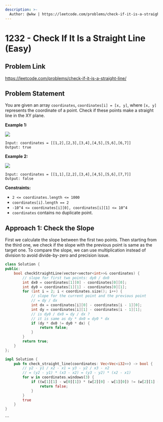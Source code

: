 ```yaml
---
description: >-
  Author: @wkw | https://leetcode.com/problems/check-if-it-is-a-straight-line/
---
```


# 1232 - Check If It Is a Straight Line (Easy)

## Problem Link

https://leetcode.com/problems/check-if-it-is-a-straight-line/

## Problem Statement

You are given an array `coordinates`, `coordinates[i] = [x, y]`, where `[x, y]` represents the coordinate of a point. Check if these points make a straight line in the XY plane.

**Example 1:**

![](https://assets.leetcode.com/uploads/2019/10/15/untitled-diagram-2.jpg)

```
Input: coordinates = [[1,2],[2,3],[3,4],[4,5],[5,6],[6,7]]
Output: true
```

**Example 2:**

![](https://assets.leetcode.com/uploads/2019/10/09/untitled-diagram-1.jpg)

```
Input: coordinates = [[1,1],[2,2],[3,4],[4,5],[5,6],[7,7]]
Output: false
```

**Constraints:**

- `2 <= coordinates.length <= 1000`
- `coordinates[i].length == 2`
- `-10^4 <= coordinates[i][0], coordinates[i][1] <= 10^4`
- `coordinates` contains no duplicate point.

## Approach 1: Check the Slope

First we calculate the slope between the first two points. Then starting from the third one, we check if the slope with the previous point is same as the target one. To compare the slope, we can use multiplication instead of division to avoid divide-by-zero and precision issue.

<Tabs>
<TabItem value="cpp" label="C++">
<SolutionAuthor name="@wkw"/>

```cpp
class Solution {
public:
    bool checkStraightLine(vector<vector<int>>& coordinates) {
        // slope for first two points: dy0 / dx0
        int dx0 = coordinates[1][0] - coordinates[0][0];
        int dy0 = coordinates[1][1] - coordinates[0][1];
        for (int i = 2; i < coordinates.size(); i++) {
            // slope for the current point and the previous point
            // = dy / dx
            int dx = coordinates[i][0] - coordinates[i - 1][0];
            int dy = coordinates[i][1] - coordinates[i - 1][1];
            // is dy0 / dx0 = dy / dx ?
            // it is same as dy * dx0 = dy0 * dx
            if (dy * dx0 != dy0 * dx) {
                return false;
            }
        }
        return true;
    }
};
```

</TabItem>

<TabItem value="rs" label="Rust">
<SolutionAuthor name="@wkw"/>

```rs
impl Solution {
    pub fn check_straight_line(coordinates: Vec<Vec<i32>>) -> bool {
        // y2 - y1 / x2 - x1 = y3 - y2 / x3 - x2
        // = (y2 - y1) * (x3 - x2) = (y3 - y2) * (x2 - x1)
        for w in coordinates.windows(3) {
            if ((w[1][1] - w[0][1]) * (w[2][0] - w[1][0]) != (w[2][1] - w[1][1]) * (w[1][0] - w[0][0])) {
                return false;
            }
        }
        true
    }
}
```

</TabItem>

</Tabs>
```
